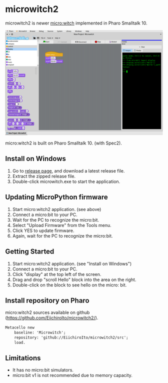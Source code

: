# microwitch2
microwitch2 is newer [micro:witch](https://github.com/EiichiroIto/microwitch) implemented in Pharo Smalltalk 10.

![screenshot1](https://github.com/EiichiroIto/microwitch2/raw/main/misc/PharoScreenshot.png)

micro:witch2 is built on Pharo Smalltalk 10. (with Spec2).

## Install on Windows
1. Go to [release page](https://github.com/EiichiroIto/microwitch2/releases), and download a latest release file.
2. Extract the zipped release file.
3. Double-click microwitch.exe to start the application.

## Updating MicroPython firmware
1. Start micro:witch2 application. (see above)
2. Connect a micro:bit to your PC.
3. Wait for the PC to recognize the micro:bit.
4. Select "Upload Firmware" from the Tools menu.
5. Click YES to update firmware.
6. Again, wait for the PC to recognize the micro:bit.

## Getting Started
1. Start micro:witch2 application. (see "Install on Windows")
2. Connect a micro:bit to your PC.
3. Click "display" at the top left of the screen.
4. Drag and drop "scroll Hello" block into the area on the right.
5. Double-click on the block to see hello on the micro: bit.

## Install repository on Pharo
micro:witch2 sources available on github (https://github.com/EiichiroIto/microwitch2/).

```
Metacello new
    baseline: 'Microwitch';
    repository: 'github://EiichiroIto/microwitch2/src';
    load.
```

## Limitations
- It has no micro:bit simulators.
- micro:bit v1 is not recommended due to memory capacity.

